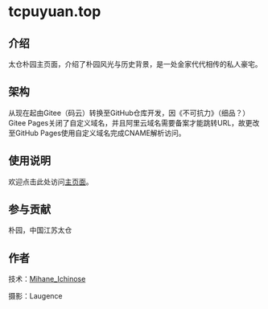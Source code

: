 # tcpuyuan.top

## 介绍

太仓朴园主页面，介绍了朴园风光与历史背景，是一处金家代代相传的私人豪宅。

## 架构

从现在起由Gitee（码云）转换至GitHub仓库开发，因《不可抗力》（细品？）Gitee Pages关闭了自定义域名，并且阿里云域名需要备案才能跳转URL，故更改至GitHub Pages使用自定义域名完成CNAME解析访问。

## 使用说明

欢迎点击此处访问[主页面](https://tcpuyuan.top)。

## 参与贡献

朴园，中国江苏太仓

## 作者

技术：[Mihane_Ichinose](https://github.com/mihane-ichinose)

摄影：Laugence